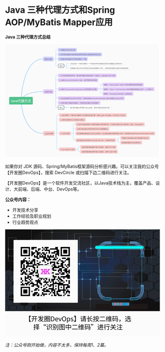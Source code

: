 # Java 三种代理方式和Spring AOP/MyBatis Mapper应用

**Java 三种代理方式总结**

<img src="./static/images/proxy_type.png" />

如果你对 JDK 源码、Spring/MyBatis框架源码分析感兴趣。可以关注我的公众号【开发圈DevOps】，搜索 DevCircle 或扫描下边二维码进行关注。

【开发圈DevOps】是一个软件开发交流社区，以Java技术栈为主，覆盖产品、设计、大前端、后端、中台、DevOps等。

**公众号内容：**

- 开发技术分享
- 工作经验及职业规划
- 行业趋势观点

<img src="./static/images/DevCircle.1.gif" />

*注：公众号刚开始做，内容不太多，保持每周1、2篇。*